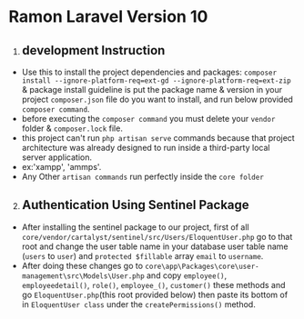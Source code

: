 # Ramon Laravel Version 10

1. ## **development Instruction**
- Use this to install the project dependencies and packages: `composer install --ignore-platform-req=ext-gd --ignore-platform-req=ext-zip` & package install guideline is put the package name & version in your project `composer.json` file do you want to install, and run below provided `composer command`.
- before executing the `composer command` you must delete your `vendor` folder & `composer.lock` file.
- this project can't run `php artisan serve` commands because that project architecture was already designed to run inside a third-party local server application.
- ex:'xampp', 'ammps'.
- Any Other `artisan commands` run perfectly inside the `core folder`

2. ## **Authentication Using Sentinel Package**
- After installing the sentinel package to our project, first of all `core/vendor/cartalyst/sentinel/src/Users/EloquentUser.php` go to that root and change the user table name in your database user table name (`users` to `user`) and `protected $fillable` array `email` to `username`.
- After doing these changes go to `core\app\Packages\core\user-management\src\Models\User.php` and copy `employee()`, `employeedetail()`, `role()`, `employee_()`, `customer()` these methods and go `EloquentUser.php`(this root provided below) then paste its bottom of in `EloquentUser class` under the `createPermissions()` method.
